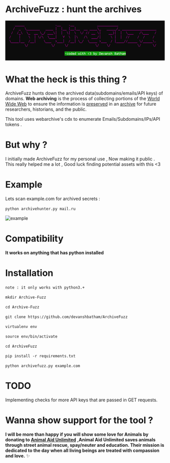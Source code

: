 # ArchiveFuzz : hunt the archives

![ArchiveFuzz](static/banner.PNG)
# What the heck is this thing ? 

ArchiveFuzz hunts down the archived data(subdomains/emails/API keys) of domains. **Web archiving** is the process of collecting portions of the [World Wide Web](https://en.wikipedia.org/wiki/World_Wide_Web "World Wide Web") to ensure the information is [preserved](https://en.wikipedia.org/wiki/Digital_preservation "Digital preservation") in an [archive](https://en.wikipedia.org/wiki/Archive "Archive") for future researchers, historians, and the public.

This tool uses webarchive's cdx to enumerate Emails/Subdomains/IPs/API tokens .

# But why ?
I initially made ArchiveFuzz for my personal use , Now making it public . This really helped me a lot , Good luck finding potential assets with this <3 

# Example

Lets scan example.com for archived secrets :

`python archivehunter.py mail.ru`


![example](https://raw.githubusercontent.com/devanshbatham/ArchiveFuzz/master/static/mailru-example.PNG)

# Compatibility
**It works on anything that has python installed** 

# Installation
`note : it only works with python3.+`

`mkdir Archive-Fuzz`

`cd Archive-Fuzz`

`git clone https://github.com/devanshbatham/ArchiveFuzz`

`virtualenv env `

`source env/bin/activate`

`cd ArchiveFuzz`

`pip install -r requirements.txt`

`python archivefuzz.py example.com`

# TODO
Implementing checks for more API keys that are passed in GET requests.

# Wanna show support for the tool ?

**I will be more than happy if you will show some love for Animals by donating to [Animal Aid Unlimited](https://animalaidunlimited.org/)** **,Animal Aid Unlimited saves animals through street animal rescue, spay/neuter and education. Their mission is dedicated to the day when all living beings are treated with compassion and love.** ✨
